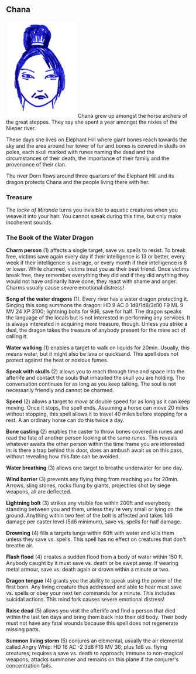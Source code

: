## Chana

![Chana](Chana.png)
Chana grew up amongst the horse archers of the great steppes. They say
she spent a year amongst the nixies of the Nieper river.

These days she lives on Elephant Hill where giant bones reach towards
the sky and the area around her tower of fur and bones is covered in
skulls on poles, each skull marked with runes naming the dead and the
circumstances of their death, the importance of their family and the
provenance of their clan.

The river Dorn flows around three quarters of the Elephant Hill and
its dragon protects Chana and the people living there with her.

### Treasure

The *locke of Miranda* turns you invisible to aquatic creatures when
you weave it into your hair. You cannot speak during this time, but
only make incoherent sounds.

### The Book of the Water Dragon

**Charm person** (1) affects a single target, save vs. spells to
resist. To break free, victims save again every day if their
intelligence is 13 or better, every week if their intelligence is
average, or every month if their intelligence is 8 or lower. While
charmed, victims treat you as their best friend. Once victims break
free, they remember everything they did and if they did anything they
would not have ordinarily have done, they react with shame and anger.
Charms usually cause severe emotional distress!

**Song of the water dragons** (1). Every river has a water dragon
protecting it. Singing this song summons the dragon: HD 9 AC 0
1d8/1d8/3d10 F9 ML 9 MV 24 XP 3100; lightning bolts for 9d6, save for
half. The dragon speaks the language of the locals but is not
interested in performing any services. It is always interested in
acquiring more treasure, though. Unless you strike a deal, the dragon
takes the treasure of anybody present for the mere act of calling it.

**Water walking** (1) enables a target to walk on liquids for 20min.
Usually, this means water, but it might also be lava or quicksand.
This spell does not protect against the heat or noxious fumes.

**Speak with skulls** (2) allows you to reach through time and space
into the afterlife and contact the souls that inhabited the skull you
are holding. The conversation continues for as long as you keep
talking. The soul is not necessarily friendly and cannot be charmed.

**Speed** (2) allows a target to *move* at double speed for as long as
it can keep moving. Once it stops, the spell ends. Assuming a horse
can move 20 miles without stopping, this spell allows it to travel 40
miles before stopping for a rest. A an ordinary horse can do this
twice a day.

**Bone casting** (2) enables the caster to throw bones covered in
runes and read the fate of another person looking at the same runes.
This reveals whatever awaits the other person within the time frame
you are interested in: is there a trap behind this door, does an
ambush await us on this pass, without revealing how this fate can be
avoided.

**Water breathing** (3) allows one target to breathe underwater for
one day.

**Wind barrier** (3) prevents any flying thing from reaching you for
20min. Arrows, sling stones, rocks flung by giants, projectiles shot
by siege weapons, all are deflected.

**Lightning bolt** (3) strikes any visible foe within 200ft and
everybody standing between you and them, unless they're very small or
lying on the ground. Anything within two feet of the bolt is affected
and takes 1d6 damage per caster level (5d6 minimum), save vs. spells
for half damage.

**Drowning** (4) fills a targets lungs within 60ft with water and
kills them unless they save vs. spells. This spell has no effect on
creatures that don't breathe air.

**Flash flood** (4) creates a sudden flood from a body of water within
150 ft. Anybody caught by it must save vs. death or be swept away. If
wearing metal armour, save vs. death again or drown within a minute or
two.

**Dragon tongue** (4) grants you the ability to speak using the power
of the first born. Any living creature thus addressed and able to hear
must save vs. spells or obey your next ten commands for a minute. This
includes suicidal actions. This mind fork causes severe emotional
distress!

**Raise dead** (5) allows you visit the afterlife and find a person
that died within the last ten days and bring them back into their old
body. Their body must not have any fatal wounds because this spell
does not regenerate missing parts.

**Summon living storm** (5) conjures an elemental, usually the air
elemental called Angry Whip: HD 16 AC -2 3d8 F16 MV 36; plus 1d8
vs. flying creatures; requires a save vs. death to approach; immune to
non-magical weapons; attacks summoner and remains on this plane if the
conjurer's concentration fails.
